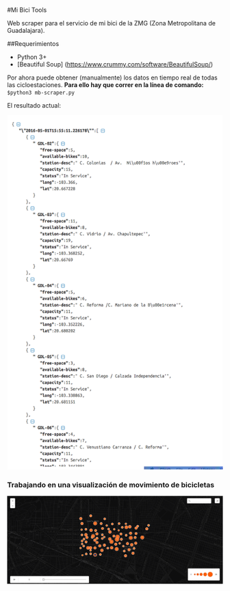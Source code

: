 #Mi Bici Tools

Web scraper para el servicio de mi bici de la ZMG (Zona Metropolitana de Guadalajara).

##Requerimientos

* Python 3+
* [Beautiful Soup] (https://www.crummy.com/software/BeautifulSoup/)

Por ahora puede obtener (manualmente) los datos en tiempo real de todas las cicloestaciones.
**Para ello hay que correr en la línea de comando:** `$python3 mb-scraper.py`

El resultado actual:

![Resultados](resultados.png)


### Trabajando en una visualización de movimiento de bicicletas

![Visualización](visualizacion.gif)